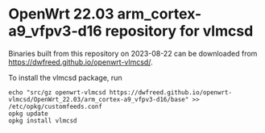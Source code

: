 OpenWrt 22.03 arm_cortex-a9_vfpv3-d16 repository for vlmcsd
========

Binaries built from this repository on 2023-08-22 can be downloaded from <https://dwfreed.github.io/openwrt-vlmcsd/>.

To install the vlmcsd package, run

```
echo "src/gz openwrt-vlmcsd https://dwfreed.github.io/openwrt-vlmcsd/OpenWrt_22.03/arm_cortex-a9_vfpv3-d16/base" >> /etc/opkg/customfeeds.conf
opkg update
opkg install vlmcsd
```
